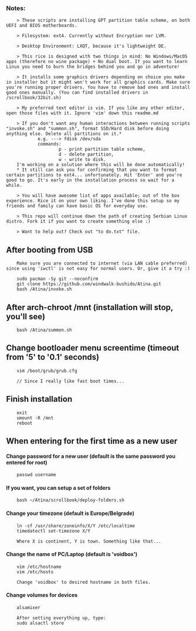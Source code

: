 ### Notes:
        > These scripts are installing GPT partition table scheme, on both UEFI and BIOS motherboards.

        > Filesystem: ext4. Currently without Encryption nor LVM.

        > Desktop Environment: LXQT, because it's lightweight DE.
        
        > This rice is designed with two things in mind: No Windows/MacOS apps (therefore no wine package) + No dual boot. If you want to learn Linux you need to burn the bridges behind you and go in adventure!

        > It installs some graphics drivers depending on choice you make in installer but it might won't work for all graphics cards. Make sure you're running proper drivers. You have to remove bad ones and install good ones manually. (You can find installed drivers in /scrollbook/32bit.sh)

        > My preferred text editor is vim. If you like any other editor, open those files with it. Ignore 'vim' down this readme.md

        > If you don't want any human interactions between running scripts "invoke.sh" and "summon.sh", format SSD/Hard disk before doing anything else. Delete all partitions on it.*
                e.g. ---> fdisk /dev/sda
                commands: 
                        p - print partition table scheme,
                        d - delete partition,
                        w - write to disk.
        I'm working on a solution where this will be done automatically!
        * It still can ask you for confirming that you want to format certain partitions to ext4... unfortunately. Hit 'Enter' and you're good to go. It's early in the installation process so wait for a while.

        > You will have awesome list of apps available; out of the box experience. Rice it on your own liking. I've done this setup so my friends and family can have basic OS for everyday use.

        > This repo will continue down the path of creating Serbian Linux distro. Fork it if you want to create something else :)

        > Want to help out? Check out "to do.txt" file.

## After booting from USB
        Make sure you are connected to internet (via LAN cable preferred) since using 'iwctl' is not easy for normal users. Or, give it a try :)

        sudo pacman -Sy git --noconfirm
        git clone https://github.com/windwalk-bushido/Atina.git
        bash /Atina/invoke.sh

## After arch-chroot /mnt (installation will stop, you'll see)
        bash /Atina/summon.sh

## Change bootloader menu screentime (timeout from '5' to '0.1' seconds)
        vim /boot/grub/grub.cfg
        
        // Since I really like fast boot times...

## Finish installation
        exit
        umount -R /mnt
        reboot

## When entering for the first time as a new user

#### Change password for a new user (default is the same password you entered for root)
        passwd username

#### If you want, you can setup a set of folders
        bash ~/Atina/scrollbook/deploy-folders.sh

#### Change your timezone (default is Europe/Belgrade)
        ln -sf /usr/share/zoneinfo/X/Y /etc/localtime
        timedatectl set-timezone X/Y

        Where X is continent, Y is town. Something like that...

#### Change the name of PC/Laptop (default is 'voidbox')
        vim /etc/hostname
        vim /etc/hosts

        Change 'voidbox' to desired hostname in both files.

#### Change volumes for devices
        alsamixer

        After setting everything up, type:
        sudo alsactl store